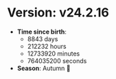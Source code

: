 # Version: v24.2.16
- **Time since birth**:
  - 8843 days
  - 212232 hours
  - 12733920 minutes
  - 764035200 seconds
- **Season**: Autumn 🍁
